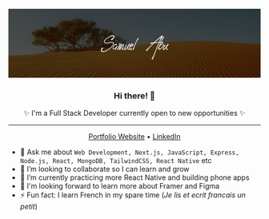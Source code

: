 ![profile header image](https://github.com/abu-git/abu-git/blob/main/readme_image.jpg)

<!-- ### Hi there 👋 -->

<!--
**abu-git/abu-git** is a ✨ _special_ ✨ repository because its `README.md` (this file) appears on your GitHub profile.

Here are some ideas to get you started:

- 🔭 I’m currently working on ...
- 🌱 I’m currently learning ...
- 👯 I’m looking to collaborate on ...
- 🤔 I’m looking for help with ...
- 💬 Ask me about ...
- 📫 How to reach me: ...
- 😄 Pronouns: ...
- ⚡ Fun fact: ...
-->

<h3 align="center">Hi there! 👋</h3>
<p align="center">✨ I'm a Full Stack Developer currently open to new opportunities ✨</p>

---
<p align="center">
    <a href="https://sam-cv.vercel.app/">Portfolio Website</a> •
    <a href="https://www.linkedin.com/in/abu-samuel/">LinkedIn</a>
</p>


- 💬 Ask me about `Web Development, Next.js, JavaScript, Express, Node.js, React, MongoDB, TailwindCSS, React Native` etc
- 👯 I’m looking to collaborate so I can learn and grow
- 🔭 I’m currently practicing more React Native and building phone apps
- 🌱 I'm looking forward to learn more about Framer and Figma
- :zap: Fun fact: I learn French in my spare time (*Je lis et ecrit francais un petit*)
